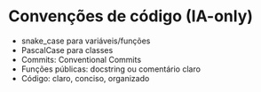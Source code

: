 # Convenções de código (IA-only)

- snake_case para variáveis/funções
- PascalCase para classes
- Commits: Conventional Commits
- Funções públicas: docstring ou comentário claro
- Código: claro, conciso, organizado
